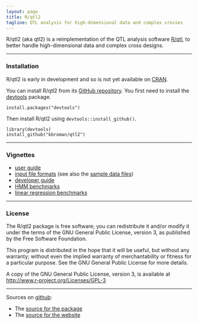 ```yaml
---
layout: page
title: R/qtl2
tagline: QTL analysis for high-dimensional data and complex crosses
---
```


R/qtl2 (aka qtl2) is a reimplementation of the QTL analysis software
[R/qtl](http://www.rqtl.org), to better handle high-dimensional data
and complex cross designs.


---

### Installation

R/qtl2 is early in development and so is not yet available on
[CRAN](http://cran.r-project.org).

You can install R/qtl2 from its
[GitHub repository](http://github.com/kbroman/qtl2). You first need to
install the [devtools](https://github.com/hadley/devtools) package.

    install.packages("devtools")

Then install R/qtl2 using `devtools::install_github()`.

    library(devtools)
    install_github("kbroman/qtl2")

---


### Vignettes

- [user guide](assets/vignettes/user_guide.html)
- [input file formats](assets/vignettes/input_files.html)
  (see also the [sample data files](pages/sampledata.html))
- [developer guide](assets/vignettes/developer_guide.html)
- [HMM benchmarks](assets/vignettes/hmm_benchmarks.html)
- [linear regression benchmarks](assets/vignettes/linreg_benchmarks.html)

---

### License

The R/qtl2 package is free software; you can redistribute it
and/or modify it under the terms of the GNU General Public License,
version 3, as published by the Free Software Foundation.

This program is distributed in the hope that it will be useful, but
without any warranty; without even the implied warranty of
merchantability or fitness for a particular purpose.  See the GNU
General Public License for more details.

A copy of the GNU General Public License, version 3, is available at
<http://www.r-project.org/Licenses/GPL-3>

---

Sources on [github](http://github.com):

- The [source for the package](https://github.com/kbroman/qtl2/tree/master)
- The [source for the website](https://github.com/kbroman/qtl2/tree/gh-pages)
